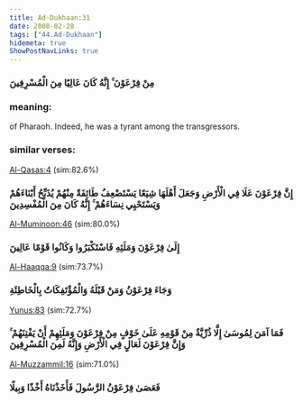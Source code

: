 ```yaml
---
title: Ad-Dukhaan:31
date: 2008-02-28
tags: ["44.Ad-Dukhaan"]
hidemeta: true 
ShowPostNavLinks: true 
---
```

### مِنْ فِرْعَوْنَ ۚ إِنَّهُ كَانَ عَالِيًا مِنَ الْمُسْرِفِينَ
### meaning: 
of Pharaoh. Indeed, he was a tyrant among the transgressors.
### similar verses: 

[Al-Qasas:4](/28/4) (sim:82.6%)

### إِنَّ فِرْعَوْنَ عَلَا فِي الْأَرْضِ وَجَعَلَ أَهْلَهَا شِيَعًا يَسْتَضْعِفُ طَائِفَةً مِنْهُمْ يُذَبِّحُ أَبْنَاءَهُمْ وَيَسْتَحْيِي نِسَاءَهُمْ ۚ إِنَّهُ كَانَ مِنَ الْمُفْسِدِينَ

[Al-Muminoon:46](/23/46) (sim:80.0%)

### إِلَىٰ فِرْعَوْنَ وَمَلَئِهِ فَاسْتَكْبَرُوا وَكَانُوا قَوْمًا عَالِينَ

[Al-Haaqqa:9](/69/9) (sim:73.7%)

### وَجَاءَ فِرْعَوْنُ وَمَنْ قَبْلَهُ وَالْمُؤْتَفِكَاتُ بِالْخَاطِئَةِ

[Yunus:83](/10/83) (sim:72.7%)

### فَمَا آمَنَ لِمُوسَىٰ إِلَّا ذُرِّيَّةٌ مِنْ قَوْمِهِ عَلَىٰ خَوْفٍ مِنْ فِرْعَوْنَ وَمَلَئِهِمْ أَنْ يَفْتِنَهُمْ ۚ وَإِنَّ فِرْعَوْنَ لَعَالٍ فِي الْأَرْضِ وَإِنَّهُ لَمِنَ الْمُسْرِفِينَ

[Al-Muzzammil:16](/73/16) (sim:71.0%)

### فَعَصَىٰ فِرْعَوْنُ الرَّسُولَ فَأَخَذْنَاهُ أَخْذًا وَبِيلًا
